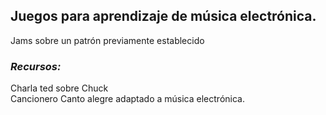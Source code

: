 ## Juegos para aprendizaje de música electrónica.

Jams sobre un patrón previamente establecido  

### *Recursos:*

Charla ted sobre Chuck   
Cancionero Canto alegre adaptado a música electrónica.





